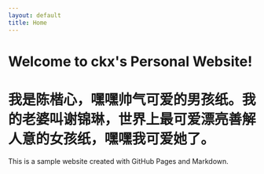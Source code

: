 ```yaml
---
layout: default
title: Home
---
```


# Welcome to ckx's Personal Website!

# 我是陈楷心，嘿嘿帅气可爱的男孩纸。我的老婆叫谢锦琳，世界上最可爱漂亮善解人意的女孩纸，嘿嘿我可爱她了。

This is a sample website created with GitHub Pages and Markdown.
